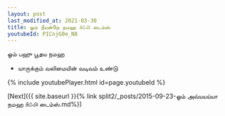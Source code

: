 ```yaml
---
layout: post
last_modified_at: 2021-03-30
title: ஓம் நீயன்றே நமஹ ௧௦௮ டைம்ஸ்
youtubeId: PICnjG0e_N8
---
```

 
 
 ஓம் பஹு பூதய நமஹ  
 
 -  யாருக்கும் வலிமையின் வடிவம் உண்டு 
 
  
 
  
 
 
 
 
 
 


{% include youtubePlayer.html id=page.youtubeId %}
 
[Next]({{ site.baseurl }}{% link  split2/_posts/2015-09-23-ஓம் அவ்யயய்யா நமஹ ௧௦௮ டைம்ஸ்.md%})
 
